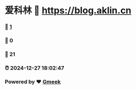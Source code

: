 # 爱科林 :link: https://blog.aklin.cn 
### :page_facing_up: [1](https://blog.aklin.cn/tag.html) 
### :speech_balloon: 0 
### :hibiscus: 21 
### :alarm_clock: 2024-12-27 18:02:47 
### Powered by :heart: [Gmeek](https://github.com/Meekdai/Gmeek)
